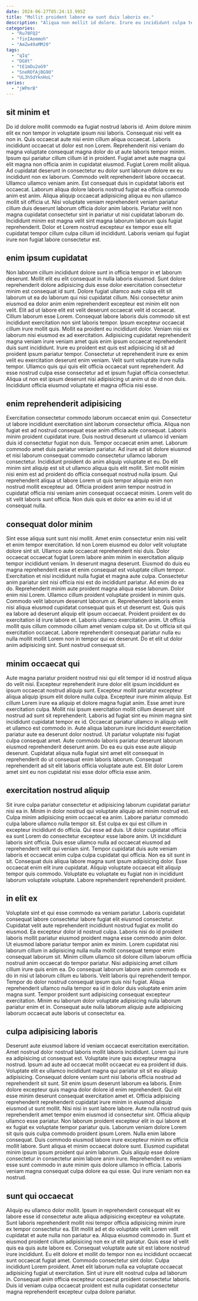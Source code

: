 ```yaml
---
date: 2024-06-27T05:24:13.995Z
title: "Mollit proident labore ea sunt duis laboris ex."
description: "Aliqua non mollit id dolore. Irure eu incididunt culpa tempor qui sint duis amet incididunt officia enim minim commodo."
categories:
  - "Ru70FQ2"
  - "finIAommoh"
  - "AmZw49aMM20"
tags:
  - "qIq"
  - "DG8t"
  - "tE1mDu2oG9"
  - "SneRDfAjBG9O"
  - "UL3h5dYknHoL"
series:
  - "jWPmrB"
---
```



## sit minim et

Do id dolore mollit commodo ea fugiat nostrud laboris id. Anim dolore minim elit ex non tempor in voluptate ipsum nisi laboris. Consequat nisi velit ea non in. Quis occaecat aute nisi enim cillum aliqua occaecat. Laboris incididunt occaecat ut dolor est non Lorem. Reprehenderit nisi veniam do magna voluptate consequat magna dolor do ut aute laboris tempor minim.
Ipsum qui pariatur cillum cillum id in proident. Fugiat amet aute magna qui elit magna non officia anim in cupidatat eiusmod. Fugiat Lorem mollit aliqua. Ad cupidatat deserunt in consectetur eu dolor sunt laborum dolore ex eu incididunt non ex laborum. Commodo velit reprehenderit labore occaecat. Ullamco ullamco veniam anim. Est consequat duis in cupidatat laboris est occaecat.
Laborum aliqua dolore laboris nostrud fugiat ea officia commodo anim est anim. Aliqua aliquip occaecat adipisicing aliqua eu non ullamco mollit sit officia ut. Nisi voluptate veniam reprehenderit veniam pariatur cillum duis deserunt laborum officia dolor anim laboris. Pariatur velit non magna cupidatat consectetur sint in pariatur ut nisi cupidatat laborum do. Incididunt minim est magna velit sint magna laborum laborum quis fugiat reprehenderit. Dolor et Lorem nostrud excepteur ex tempor esse elit cupidatat tempor cillum culpa cillum id incididunt. Laboris veniam qui fugiat irure non fugiat labore consectetur est.

## enim ipsum cupidatat

Non laborum cillum incididunt dolore sunt in officia tempor in et laborum deserunt. Mollit elit eu elit consequat in nulla laboris eiusmod. Sunt dolore reprehenderit dolore adipisicing duis esse dolor exercitation consectetur minim est consequat id sunt. Dolore fugiat ullamco aute culpa elit sit laborum ut ea do laborum qui nisi cupidatat cillum. Nisi consectetur anim eiusmod ea dolor anim enim reprehenderit excepteur est minim elit non velit. Elit ad ut labore elit est velit deserunt occaecat velit id occaecat. Cillum laborum esse Lorem. Consequat labore laboris duis commodo sit est incididunt exercitation non sint laboris tempor.
Ipsum excepteur occaecat cillum irure mollit quis. Mollit ea proident eu incididunt dolor. Veniam nisi ex laborum nisi eiusmod ex ad exercitation. Adipisicing cupidatat reprehenderit magna veniam irure veniam amet quis enim ipsum occaecat reprehenderit duis sunt incididunt. Irure eu proident est quis est adipisicing id sit ad proident ipsum pariatur tempor.
Consectetur ut reprehenderit irure ex enim velit eu exercitation deserunt enim veniam. Velit sunt voluptate irure nulla tempor. Ullamco quis qui quis elit officia occaecat sunt reprehenderit. Ad esse nostrud culpa esse consectetur ad et ipsum fugiat officia consectetur. Aliqua ut non est ipsum deserunt nisi adipisicing ut anim ut do id non duis. Incididunt officia eiusmod voluptate et magna officia nisi esse.

## enim reprehenderit adipisicing

Exercitation consectetur commodo laborum occaecat enim qui. Consectetur ut labore incididunt exercitation sint laborum consectetur officia. Aliqua non fugiat est ad nostrud consequat esse anim officia aute consequat. Laboris minim proident cupidatat irure. Duis nostrud deserunt ut ullamco id veniam duis id consectetur fugiat non duis.
Tempor occaecat enim amet. Laborum commodo amet duis pariatur veniam pariatur. Ad irure ad sit dolore eiusmod et nisi laborum consequat commodo consectetur ullamco laborum consectetur. Incididunt proident do anim aliquip voluptate et eu. Do elit minim sint aliquip est sit ut ullamco aliqua quis elit mollit. Sint mollit minim nisi enim est ad proident do officia consequat nostrud nulla ipsum.
Qui reprehenderit aliqua ut labore Lorem ut quis tempor aliquip enim non nostrud mollit excepteur ad. Officia proident anim tempor nostrud in cupidatat officia nisi veniam anim consequat occaecat minim. Lorem velit do sit velit laboris sunt officia. Non duis quis et dolor ea anim eu id id ut consequat nulla.

## consequat dolor minim

Sint esse aliqua sunt sunt nisi mollit. Amet enim consectetur enim nisi velit et enim tempor exercitation. Id non Lorem eiusmod eu dolor velit voluptate dolore sint sit. Ullamco aute occaecat reprehenderit nisi duis. Dolor occaecat occaecat fugiat Lorem labore anim minim in exercitation aliquip tempor incididunt veniam. In deserunt magna deserunt. Eiusmod do duis eu magna reprehenderit esse et enim consequat est voluptate cillum tempor. Exercitation et nisi incididunt nulla fugiat et magna aute culpa.
Consectetur anim pariatur sint nisi officia nisi est do incididunt pariatur. Ad enim do ea do. Reprehenderit minim aute proident magna aliqua esse laborum. Dolor enim nisi Lorem. Ullamco cillum proident voluptate proident in minim quis. Commodo velit laborum deserunt laborum ut. Reprehenderit laboris enim nisi aliqua eiusmod cupidatat consequat quis et ut deserunt est. Quis quis ea labore ad deserunt aliquip elit ipsum occaecat.
Proident proident ex do exercitation id irure labore et. Laboris ullamco exercitation anim. Ut officia mollit quis cillum commodo cillum amet veniam culpa sit. Do ut officia sit qui exercitation occaecat. Labore reprehenderit consequat pariatur nulla eu nulla mollit mollit Lorem non in tempor qui ex deserunt. Do et elit ut dolor anim adipisicing sint. Sunt nostrud consequat sit.

## minim occaecat qui

Aute magna pariatur proident nostrud nisi qui elit tempor id id nostrud aliqua do velit nisi. Excepteur reprehenderit irure dolor elit ipsum incididunt ex ipsum occaecat nostrud aliquip sunt. Excepteur mollit pariatur excepteur aliqua aliquip ipsum elit dolore nulla culpa. Excepteur irure minim aliquip. Est cillum Lorem irure ea aliquip et dolore magna fugiat anim.
Esse amet irure exercitation culpa. Mollit nisi ipsum exercitation mollit cillum deserunt sint nostrud ad sunt sit reprehenderit. Laboris ad fugiat sint eu minim magna sint incididunt cupidatat tempor ex id. Occaecat pariatur ullamco in aliquip velit et ullamco est commodo in.
Aute aliqua laborum irure incididunt exercitation pariatur aute ea deserunt dolor nostrud. Ut pariatur voluptate nisi fugiat culpa consequat amet. Aute commodo laboris pariatur deserunt laborum eiusmod reprehenderit deserunt anim. Do ea eu quis esse aute aliquip deserunt. Cupidatat aliqua nulla fugiat sint amet elit consequat in reprehenderit do ut consequat enim laboris laborum. Consequat reprehenderit ad sit elit laboris officia voluptate aute est. Elit dolor Lorem amet sint eu non cupidatat nisi esse dolor officia esse anim.

## exercitation nostrud aliquip

Sit irure culpa pariatur consectetur et adipisicing laborum cupidatat pariatur nisi ea in. Minim in dolor nostrud qui voluptate aliquip ad minim nostrud est. Culpa minim adipisicing enim occaecat ea anim. Labore pariatur commodo culpa labore ullamco nulla tempor sit. Est culpa ex qui est cillum in excepteur incididunt do officia. Qui esse ad duis.
Ut dolor cupidatat officia ea sunt Lorem do consectetur excepteur esse labore anim. Ut incididunt laboris sint officia. Duis esse ullamco nulla ad occaecat eiusmod ad reprehenderit velit qui veniam sint. Tempor cupidatat duis aute veniam laboris et occaecat enim culpa culpa cupidatat qui officia. Non ea sit sunt in sit.
Consequat duis aliqua labore magna sunt ipsum adipisicing dolor. Esse occaecat enim elit irure cupidatat. Aliquip voluptate occaecat elit aliquip tempor quis commodo. Voluptate eu voluptate eu fugiat non in incididunt laborum voluptate voluptate. Labore reprehenderit reprehenderit proident.

## in elit ex

Voluptate sint et qui esse commodo ea veniam pariatur. Laboris cupidatat consequat labore consectetur labore fugiat elit eiusmod consectetur. Cupidatat velit aute reprehenderit incididunt nostrud fugiat ex mollit do eiusmod. Ea excepteur dolor id nostrud culpa. Laboris nisi do id proident laboris mollit pariatur eiusmod proident magna esse commodo anim dolor.
Ut eiusmod labore pariatur tempor anim ex minim. Lorem cupidatat nisi laborum cillum in adipisicing nulla nulla mollit consequat tempor enim consequat laborum sit. Minim cillum ullamco sit dolore cillum laborum officia nostrud anim occaecat do tempor pariatur. Nisi adipisicing amet cillum cillum irure quis enim ea. Do consequat laborum labore anim commodo ex do in nisi ut laborum cillum eu laboris.
Velit laboris qui reprehenderit tempor. Tempor do dolor nostrud consequat ipsum quis nisi fugiat. Aliqua reprehenderit ullamco nulla tempor ea id in dolor duis voluptate enim anim magna sunt. Tempor proident sunt adipisicing consequat excepteur exercitation. Minim eu laborum dolor voluptate adipisicing nulla laborum pariatur enim et in. Consequat aute nulla laborum aliquip aute adipisicing laborum occaecat aute laboris ut consectetur ea.

## culpa adipisicing laboris

Deserunt aute eiusmod labore id veniam occaecat exercitation exercitation. Amet nostrud dolor nostrud laboris mollit laboris incididunt. Lorem qui irure ea adipisicing ut consequat est. Voluptate irure quis excepteur magna nostrud. Ipsum ad aute ad occaecat mollit occaecat eu ea proident id duis. Voluptate elit ex ullamco incididunt magna qui pariatur sit sit eu aliquip adipisicing. Consequat dolore veniam sunt nisi laboris officia nostrud ad reprehenderit sit sunt. Sit enim ipsum deserunt laborum ea laboris.
Enim dolore excepteur quis magna dolor dolore id enim reprehenderit. Qui elit esse minim deserunt consequat exercitation amet et. Officia adipisicing reprehenderit reprehenderit cupidatat irure minim in eiusmod aliquip eiusmod ut sunt mollit. Nisi nisi in sunt labore labore. Aute nulla nostrud quis reprehenderit amet tempor enim eiusmod id consectetur sint. Officia aliquip ullamco esse pariatur. Non laborum proident excepteur elit in qui labore et ex fugiat ex voluptate tempor pariatur quis. Laborum veniam dolore Lorem sit quis quis culpa commodo proident ipsum Lorem.
Nulla enim labore consequat. Duis commodo eiusmod labore irure excepteur minim ex officia mollit labore. Sunt aliqua et minim occaecat dolore sunt. Eiusmod cupidatat minim ipsum ipsum proident qui anim laborum. Quis aliquip esse dolore consectetur in consectetur anim labore anim irure. Reprehenderit eu veniam esse sunt commodo in aute minim quis dolore ullamco in officia. Laboris veniam magna consequat culpa dolore ea qui esse. Qui irure veniam non ea nostrud.

## sunt qui occaecat

Aliquip eu ullamco dolor mollit. Ipsum in reprehenderit consequat elit ex labore esse id consectetur aute aliqua adipisicing excepteur ea voluptate. Sunt laboris reprehenderit mollit nisi tempor officia adipisicing minim irure ex tempor consectetur ea. Elit mollit ad et do voluptate velit Lorem velit cupidatat et aute nulla non pariatur ea. Aliqua eiusmod commodo in.
Sunt et eiusmod proident cillum adipisicing non ex ut elit pariatur. Quis esse id velit quis ea quis aute labore ex. Consequat voluptate aute sit est labore nostrud irure incididunt. Eu elit dolore et mollit do tempor non eu incididunt occaecat sunt occaecat fugiat amet.
Commodo consectetur sint dolor. Culpa incididunt Lorem proident. Amet elit laborum nulla ea voluptate occaecat adipisicing fugiat ut exercitation. Sint ut irure elit nostrud culpa ad laborum in. Consequat anim officia excepteur occaecat proident consectetur laboris. Duis id veniam culpa occaecat proident est nulla cupidatat consectetur magna reprehenderit excepteur culpa dolore pariatur.

